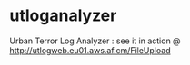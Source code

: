 utloganalyzer
=============

Urban Terror Log Analyzer : see it in action @ http://utlogweb.eu01.aws.af.cm/FileUpload